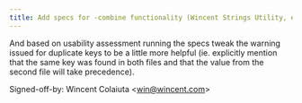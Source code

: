 ```yaml
---
title: Add specs for -combine functionality (Wincent Strings Utility, e7ece84)
---
```


And based on usability assessment running the specs tweak the warning issued for duplicate keys to be a little more helpful (ie. explicitly mention that the same key was found in both files and that the value from the second file will take precedence).

Signed-off-by: Wincent Colaiuta &lt;win@wincent.com&gt;
